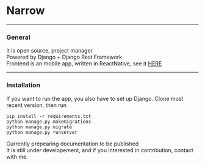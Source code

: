 # Narrow
-----------

### General
It is open source, project manager <br>
Powered by Django + Django Rest Framework <br>
Frontend is an mobile app, written in ReactNative, see it [HERE](https://github.com/jmularski/TaskManagementApp) <br>

-----------

### Installation

If you want to run the app, you also have to set up Django. Clone most recent version, then run

```
pip install -r requirements.txt
python manage.py makemigrations
python manage.py migrate
python manage.py runserver
```

Currently prepearing documentation to be published <br>
It is still under developement, and if you interested in contribution, contact with me.
